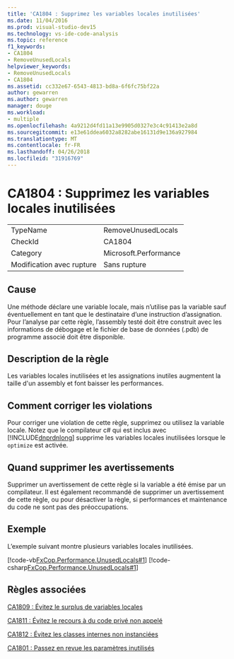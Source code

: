 ```yaml
---
title: 'CA1804 : Supprimez les variables locales inutilisées'
ms.date: 11/04/2016
ms.prod: visual-studio-dev15
ms.technology: vs-ide-code-analysis
ms.topic: reference
f1_keywords:
- CA1804
- RemoveUnusedLocals
helpviewer_keywords:
- RemoveUnusedLocals
- CA1804
ms.assetid: cc332e67-6543-4813-bd8a-6f6fc75bf22a
author: gewarren
ms.author: gewarren
manager: douge
ms.workload:
- multiple
ms.openlocfilehash: 4a9212d4fd11a13e9905d0327e3c4c91413e2a8d
ms.sourcegitcommit: e13e61ddea6032a8282abe16131d9e136a927984
ms.translationtype: MT
ms.contentlocale: fr-FR
ms.lasthandoff: 04/26/2018
ms.locfileid: "31916769"
---
```

# <a name="ca1804-remove-unused-locals"></a>CA1804 : Supprimez les variables locales inutilisées
|||
|-|-|
|TypeName|RemoveUnusedLocals|
|CheckId|CA1804|
|Category|Microsoft.Performance|
|Modification avec rupture|Sans rupture|

## <a name="cause"></a>Cause
 Une méthode déclare une variable locale, mais n’utilise pas la variable sauf éventuellement en tant que le destinataire d’une instruction d’assignation. Pour l’analyse par cette règle, l’assembly testé doit être construit avec les informations de débogage et le fichier de base de données (.pdb) de programme associé doit être disponible.

## <a name="rule-description"></a>Description de la règle
 Les variables locales inutilisées et les assignations inutiles augmentent la taille d'un assembly et font baisser les performances.

## <a name="how-to-fix-violations"></a>Comment corriger les violations
 Pour corriger une violation de cette règle, supprimez ou utilisez la variable locale. Notez que le compilateur c# qui est inclus avec [!INCLUDE[dnprdnlong](../code-quality/includes/dnprdnlong_md.md)] supprime les variables locales inutilisées lorsque le `optimize` est activée.

## <a name="when-to-suppress-warnings"></a>Quand supprimer les avertissements
 Supprimer un avertissement de cette règle si la variable a été émise par un compilateur. Il est également recommandé de supprimer un avertissement de cette règle, ou pour désactiver la règle, si performances et maintenance du code ne sont pas des préoccupations.

## <a name="example"></a>Exemple
 L’exemple suivant montre plusieurs variables locales inutilisées.

 [!code-vb[FxCop.Performance.UnusedLocals#1](../code-quality/codesnippet/VisualBasic/ca1804-remove-unused-locals_1.vb)]
 [!code-csharp[FxCop.Performance.UnusedLocals#1](../code-quality/codesnippet/CSharp/ca1804-remove-unused-locals_1.cs)]

## <a name="related-rules"></a>Règles associées
 [CA1809 : Évitez le surplus de variables locales](../code-quality/ca1809-avoid-excessive-locals.md)

 [CA1811 : Évitez le recours à du code privé non appelé](../code-quality/ca1811-avoid-uncalled-private-code.md)

 [CA1812 : Évitez les classes internes non instanciées](../code-quality/ca1812-avoid-uninstantiated-internal-classes.md)

 [CA1801 : Passez en revue les paramètres inutilisés](../code-quality/ca1801-review-unused-parameters.md)